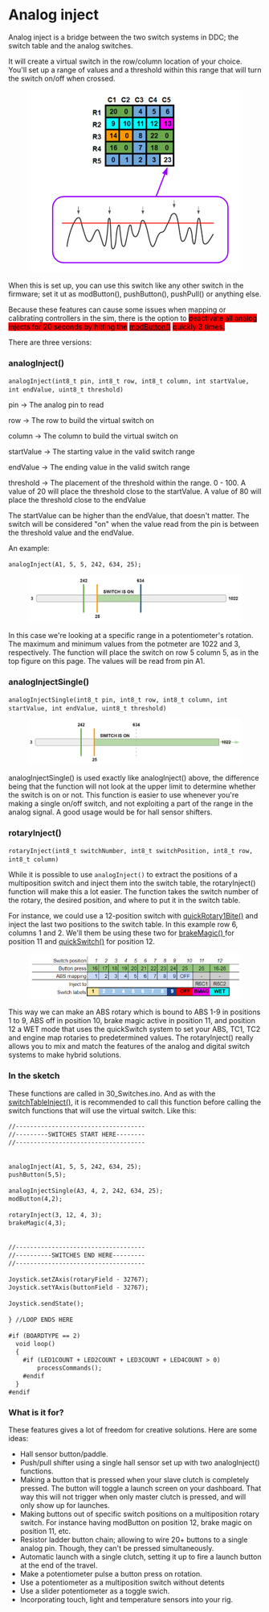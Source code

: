 # Analog inject

Analog inject is a bridge between the two switch systems in DDC; the switch table and the analog switches.&#x20;

It will create a virtual switch in the row/column location of your choice. You'll set up a range of values and a threshold within this range that will turn the switch on/off when crossed.

<figure><img src="../../.gitbook/assets/image (4) (2).png" alt=""><figcaption></figcaption></figure>

When this is set up, you can use this switch like any other switch in the firmware; set it ut as modButton(), pushButton(), pushPull() or anything else.

Because these features can cause some issues when mapping or calibrating controllers in the sim, there is the option to <mark style="background-color:red;">deactivate all analog injects for 20 seconds by hitting the</mark> [<mark style="background-color:red;">modButton()</mark>](../../switch-library/function-button.md#modbutton) <mark style="background-color:red;">quickly 3 times.</mark>&#x20;

There are three versions:

### analogInject()

`analogInject(int8_t pin, int8_t row, int8_t column, int startValue, int endValue, uint8_t threshold)`

pin -> The analog pin to read

row -> The row to build the virtual switch on

column -> The column to build the virtual switch on

startValue -> The starting value in the valid switch range

endValue -> The ending value in the valid switch range

threshold -> The placement of the threshold within the range. 0 - 100. A value of 20 will place the threshold close to the startValue. A value of 80 will place the threshold close to the endValue

The startValue can be higher than the endValue, that doesn't matter. The switch will be considered "on" when the value read from the pin is between the threshold value and the endValue.&#x20;

An example:

`analogInject(A1, 5, 5, 242, 634, 25);`

<figure><img src="../../.gitbook/assets/image (2) (1) (1).png" alt=""><figcaption></figcaption></figure>

In this case we're looking at a specific range in a potentiometer's rotation. The maximum and minimum values from the potmeter are 1022 and 3, respectively.  The function will place the switch on row 5 column 5, as in the top figure on this page. The values will be read from pin A1.&#x20;

### analogInjectSingle()

`analogInjectSingle(int8_t pin, int8_t row, int8_t column, int startValue, int endValue, uint8_t threshold)`

<figure><img src="../../.gitbook/assets/image (86).png" alt=""><figcaption></figcaption></figure>

analogInjectSingle() is used exactly like analogInject() above, the difference being that the function will not look at the upper limit to determine whether the switch is on or not. This function is easier to use whenever you're making a single on/off switch, and not exploiting a part of the range in the analog signal. A good usage would be for hall sensor shifters.&#x20;

### rotaryInject()

`rotaryInject(int8_t switchNumber, int8_t switchPosition, int8_t row, int8_t column)`

While it is possible to use `analogInject()` to extract the positions of a multiposition switch and inject them into the switch table, the rotaryInject() function will make this a lot easier. The function takes the switch number of the rotary, the desired position, and where to put it in the switch table.&#x20;

For instance, we could use a 12-position switch with [quickRotary1Bite()](../../switch-library/rotary-switches/quickrotary.md#quickrotary1bite) and inject the last two positions to the switch table. In this example row 6, columns 1 and 2. We'll them be using these two for [brakeMagic() ](../../switch-library/car-control-functions/brakemagic.md#brakemagic)for position 11 and [quickSwitch()](../../switch-library/car-control-functions/quickswitch.md#quickswitch) for position 12.&#x20;

<figure><img src="../../.gitbook/assets/image (57).png" alt=""><figcaption></figcaption></figure>

This way we can make an ABS rotary which is bound to ABS 1-9 in positions 1 to 9, ABS off in position 10, brake magic active in position 11, and position 12 a WET mode that uses the quickSwitch system to set your ABS, TC1, TC2 and engine map rotaries to predetermined values. The rotaryInject() really allows you to mix and match the features of the analog and digital switch systems to make hybrid solutions.&#x20;

### In the sketch

These functions are called in 30\_Switches.ino. And as with the [switchTableInject()](../essentials/30\_switches.md#direct-wiring), it is recommended to call this function before calling the switch functions that will use the virtual switch. Like this:

```
//------------------------------------
//---------SWITCHES START HERE--------
//------------------------------------


analogInject(A1, 5, 5, 242, 634, 25);
pushButton(5,5);

analogInjectSingle(A3, 4, 2, 242, 634, 25);
modButton(4,2);

rotaryInject(3, 12, 4, 3);
brakeMagic(4,3);


//------------------------------------
//----------SWITCHES END HERE---------
//------------------------------------

Joystick.setZAxis(rotaryField - 32767);
Joystick.setYAxis(buttonField - 32767);

Joystick.sendState();

} //LOOP ENDS HERE

#if (BOARDTYPE == 2)
  void loop()
  {
	#if (LED1COUNT + LED2COUNT + LED3COUNT + LED4COUNT > 0)
		processCommands();
	#endif
  }
#endif
```



### What is it for?

These features gives a lot of freedom for creative solutions. Here are some ideas:

* Hall sensor button/paddle.
* Push/pull shifter using a single hall sensor set up with two analogInject() functions.
* Making a button that is pressed when your slave clutch is completely pressed. The button will toggle a launch screen on your dashboard. That way this will not trigger when only master clutch is pressed, and will only show up for launches.
* Making buttons out of specific switch positions on a multiposition rotary switch. For instance having modButton on position 12, brake magic on position 11, etc.
* Resistor ladder button chain; allowing to wire 20+ buttons to a single analog pin. Though, they can't be pressed simultaneously.&#x20;
* Automatic launch with a single clutch, setting it up to fire a launch button at the end of the travel.
* Make a potentiometer pulse a button press on rotation.
* Use a potentiometer as a multiposition switch without detents
* Use a slider potentiometer as a toggle swich.
* Incorporating touch, light and temperature sensors into your rig.&#x20;

